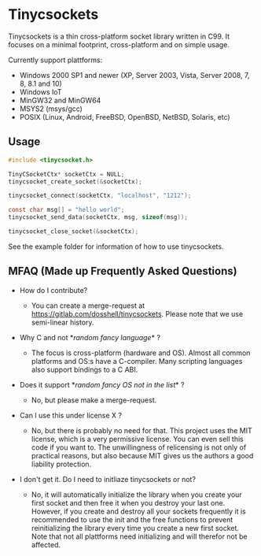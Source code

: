 Tinycsockets
============

Tinycsockets is a thin cross-platform socket library written in C99. It focuses on a minimal
footprint, cross-platform and on simple usage.

Currently support plattforms:
- Windows 2000 SP1 and newer (XP, Server 2003, Vista, Server 2008, 7, 8, 8.1 and 10)
- Windows IoT
- MinGW32 and MinGW64
- MSYS2 (msys/gcc)
- POSIX (Linux, Android, FreeBSD, OpenBSD, NetBSD, Solaris, etc)

Usage
------------
```C
#include <tinycsocket.h>

TinyCSocketCtx* socketCtx = NULL;
tinycsocket_create_socket(&socketCtx);

tinycsocket_connect(socketCtx, "localhost", "1212");

const char msg[] = "hello world";
tinycsocket_send_data(socketCtx, msg, sizeof(msg));

tinycsocket_close_socket(&socketCtx);
```
See the example folder for information of how to use tinycsockets.


MFAQ (Made up Frequently Asked Questions)
------------

- How do I contribute?
  - You can create a merge-request at https://gitlab.com/dosshell/tinycsockets. Please note that we
  use semi-linear history.

- Why C and not \**random fancy language*\* ?
  - The focus is cross-platform (hardware and OS). Almost all common platforms and OS:s have a
  C-compiler. Many scripting languages also support bindings to a C ABI.

- Does it support \**random fancy OS not in the list*\* ?
  - No, but please make a merge-request.

- Can I use this under license X ?
  - No, but there is probably no need for that. This project uses the MIT license, which is a very
  permissive license. You can even sell this code if you want to. The unwillingness of relicensing
  is not only of practical reasons, but also because MIT gives us the authors a good liability
  protection.

- I don't get it. Do I need to initliaze tinycsockets or not?
  - No, it will automatically initialize the library when you create your first socket and then
  free it when you destroy your last one. However, if you create and destroy all your sockets
  frequently it is recommended to use the init and the free functions to prevent reinitializing
  the library every time you create a new first socket. Note that not all plattforms need
  initializing and will therefor not be affected.